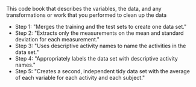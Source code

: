 This code book that describes the variables, the data, and any transformations or work that you performed to clean up the data
* Step 1: "Merges the training and the test sets to create one data set."
* Step 2: "Extracts only the measurements on the mean and standard deviation for each measurement."
* Step 3: "Uses descriptive activity names to name the activities in the data set."
* Step 4: "Appropriately labels the data set with descriptive activity names." 
* Step 5: "Creates a second, independent tidy data set with the average of each variable for each activity and each subject."
